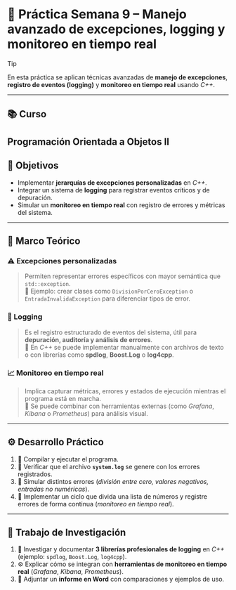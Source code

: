 # 🧩 Práctica Semana 9 – Manejo avanzado de excepciones, logging y monitoreo en tiempo real

> [!TIP]
> En esta práctica se aplican técnicas avanzadas de **manejo de excepciones**, **registro de eventos (logging)** y **monitoreo en tiempo real** usando *C++*.

---

## 📚 Curso
**Programación Orientada a Objetos II**
---

## 🎯 Objetivos

- Implementar **jerarquías de excepciones personalizadas** en *C++*.  
- Integrar un sistema de **logging** para registrar eventos críticos y de depuración.  
- Simular un **monitoreo en tiempo real** con registro de errores y métricas del sistema.

---

## 🧠 Marco Teórico

### ⚠️ Excepciones personalizadas
> Permiten representar errores específicos con mayor semántica que `std::exception`.  
> 📍 Ejemplo: crear clases como `DivisionPorCeroException` o `EntradaInvalidaException` para diferenciar tipos de error.

### 🧾 Logging
> Es el registro estructurado de eventos del sistema, útil para **depuración, auditoría y análisis de errores**.  
> 📍 En *C++* se puede implementar manualmente con archivos de texto o con librerías como **spdlog**, **Boost.Log** o **log4cpp**.

### 📈 Monitoreo en tiempo real
> Implica capturar métricas, errores y estados de ejecución mientras el programa está en marcha.  
> 📍 Se puede combinar con herramientas externas (como *Grafana*, *Kibana* o *Prometheus*) para análisis visual.

---

## ⚙️ Desarrollo Práctico

1. 🔹 Compilar y ejecutar el programa.  
2. 🔹 Verificar que el archivo **`system.log`** se genere con los errores registrados.  
3. 🔹 Simular distintos errores (*división entre cero, valores negativos, entradas no numéricas*).  
4. 🔹 Implementar un ciclo que divida una lista de números y registre errores de forma continua (*monitoreo en tiempo real*).

---

## 🧩 Trabajo de Investigación

1. 📘 Investigar y documentar **3 librerías profesionales de logging** en *C++* (ejemplo: `spdlog`, `Boost.Log`, `log4cpp`).  
2. ⚙️ Explicar cómo se integran con **herramientas de monitoreo en tiempo real** (*Grafana*, *Kibana*, *Prometheus*).  
3. 📝 Adjuntar un **informe en Word** con comparaciones y ejemplos de uso.

